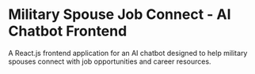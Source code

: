 # Military Spouse Job Connect - AI Chatbot Frontend

A React.js frontend application for an AI chatbot designed to help military spouses connect with job opportunities and career resources.
